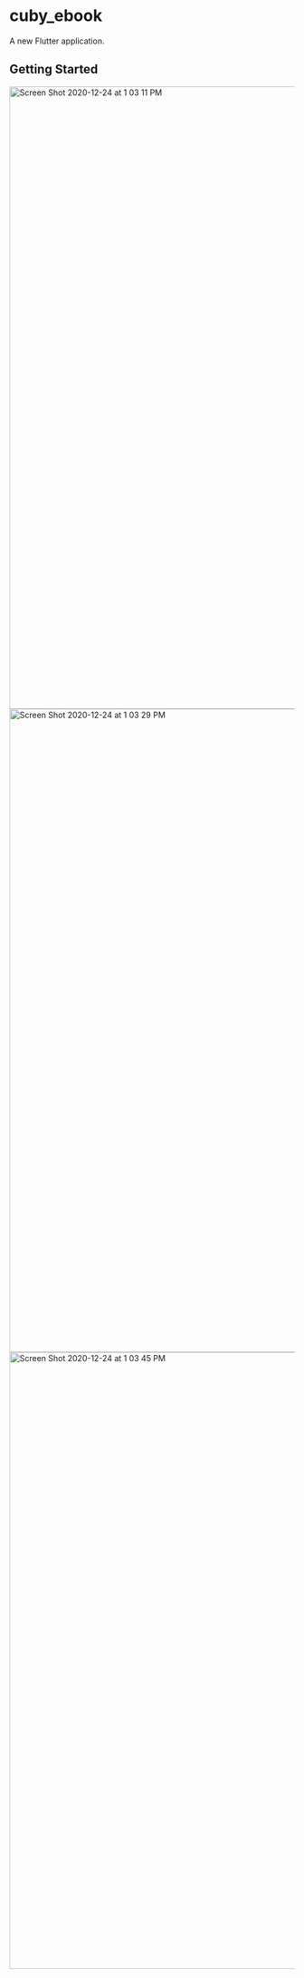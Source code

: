 # cuby_ebook

A new Flutter application.

## Getting Started

<img width="1098" alt="Screen Shot 2020-12-24 at 1 03 11 PM" src="https://user-images.githubusercontent.com/36778896/103065236-aa7d4e00-45e8-11eb-960f-bd8bfed8a98a.png">
<img width="1135" alt="Screen Shot 2020-12-24 at 1 03 29 PM" src="https://user-images.githubusercontent.com/36778896/103065226-a5200380-45e8-11eb-8f23-95fce30c3917.png">
<img width="1088" alt="Screen Shot 2020-12-24 at 1 03 45 PM" src="https://user-images.githubusercontent.com/36778896/103065233-a94c2100-45e8-11eb-92e5-bed35c51481e.png">


